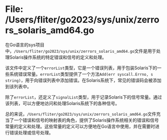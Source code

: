 # File: /Users/fliter/go2023/sys/unix/zerrors_solaris_amd64.go

在Go语言的sys项目中，`/Users/fliter/go2023/sys/unix/zerrors_solaris_amd64.go`文件是用于处理Solaris操作系统的特定错误和信号的定义和处理。

该文件中定义了一个`errorList`类型，它是一个错误列表，用于包装Solaris下的一些系统错误常量。`errorList`类型提供了一个方法`Add(err syscall.Errno, s string)`，用于向错误列表中添加错误。在Solaris系统下，常见的错误码会被添加到该列表中。

除了`errorList`，还定义了`signalList`类型，用于记录Solaris下的信号常量。通过该列表，可以方便地访问和处理Solaris系统下的各种信号。

总的来说，`/Users/fliter/go2023/sys/unix/zerrors_solaris_amd64.go`文件充当了一个错误和信号的映射表的角色，提供了Solaris操作系统相关的错误和信号常量的定义和处理。这些常量的定义可以方便地在Go语言中使用，并在需要时进行错误处理或信号处理。

